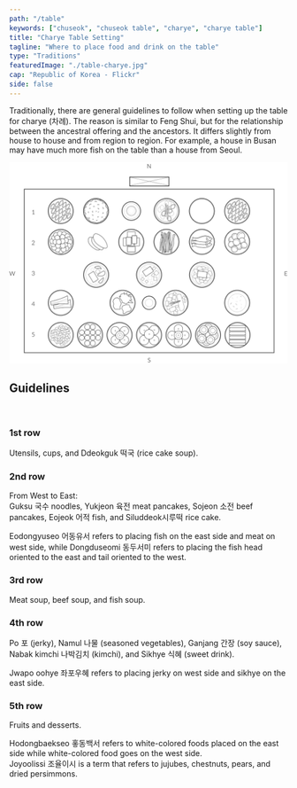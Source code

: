 ```yaml
---
path: "/table"
keywords: ["chuseok", "chuseok table", "charye", "charye table"]
title: "Charye Table Setting"
tagline: "Where to place food and drink on the table"
type: "Traditions"
featuredImage: "./table-charye.jpg"
cap: "Republic of Korea - Flickr"
side: false
---
```


<p>
Traditionally, there are general guidelines to follow when setting up the table for charye (차례). The reason is similar to Feng Shui, but for the relationship between the ancestral offering and the ancestors. It differs slightly from house to house and from region to region. For example, a house in Busan may have much more fish on the table than a house from Seoul.
</p>


![Table](table.png)
<h2 class="blog-header--2">Guidelines</h2></br>

<h3 class="blog-header--3">1st row</h3>
<p class="blog-p">Utensils, cups, and Ddeokguk 떡국 (rice cake soup).</p>

<h3 class="blog-header--3">2nd row</h3>
<p>From West to East:</br>
 Guksu 국수 noodles, Yukjeon 육전 meat pancakes, Sojeon 소전 beef pancakes, Eojeok 어적 fish, and Siluddeok시루떡 rice cake.</p> 
<p class="blog-p">Eodongyuseo 어동유서 refers to placing fish on the east side and meat on west side, while Dongduseomi 동두서미 refers to placing the fish head oriented to the east and tail oriented to the west.</p>

<h3 class="blog-header--3">3rd row</h3>
<p class="blog-p">Meat soup, beef soup, and fish soup.</p>

<h3 class="blog-header--3">4th row</h3>
<p>Po 포 (jerky), Namul 나물 (seasoned vegetables), Ganjang 간장 (soy sauce), Nabak kimchi 나박김치 (kimchi), and Sikhye 식혜 (sweet drink).</p>
<p class="blog-p">Jwapo oohye 좌포우혜 refers to placing jerky on west side and sikhye on the east side.</p>

<h3 class="blog-header--3">5th row</h3>
<p>Fruits and desserts.</p> 
<p class="blog-p">Hodongbaekseo 홓동백서 refers to white-colored foods placed on the east side while white-colored food goes on the west side.</br>Joyoolissi 조율이시 is a term that refers to jujubes, chestnuts, pears, and dried persimmons.</p>